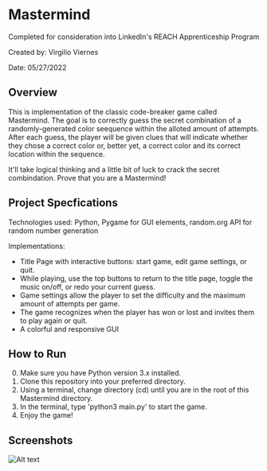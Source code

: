 # Mastermind
Completed for consideration into LinkedIn's REACH Apprenticeship Program

Created by: Virgilio Viernes

Date: 05/27/2022



## Overview
This is implementation of the classic code-breaker game called Mastermind. The goal is to correctly guess the secret combination of a
randomly-generated color seequence within the alloted amount of attempts. After each guess, the player will be given clues that will indicate whether 
they chose a correct color or, better yet, a correct color and its correct location within the sequence. 

It'll take logical thinking and a little bit of luck to crack the secret combindation. Prove that you are a Mastermind!

## Project Specfications
Technologies used: Python, Pygame for GUI elements, random.org API for random number generation

Implementations:
* Title Page with interactive buttons: start game, edit game settings, or quit.
* While playing, use the top buttons to return to the title page, toggle the music on/off, or redo your current guess.
* Game settings allow the player to set the difficulty and the maximum amount of attempts per game.
* The game recognizes when the player has won or lost and invites them to play again or quit.
* A colorful and responsive GUI

## How to Run
0. Make sure you have Python version 3.x installed.
1. Clone this repository into your preferred directory. 
2. Using a terminal, change directory (cd) until you are in the root of this Mastermind directory. 
3. In the terminal, type 'python3 main.py' to start the game. 
4. Enjoy the game!

## Screenshots
![Alt text](https://github.com/viernesv/mastermind/screenshots/title.png?raw=true "Optional Title")
